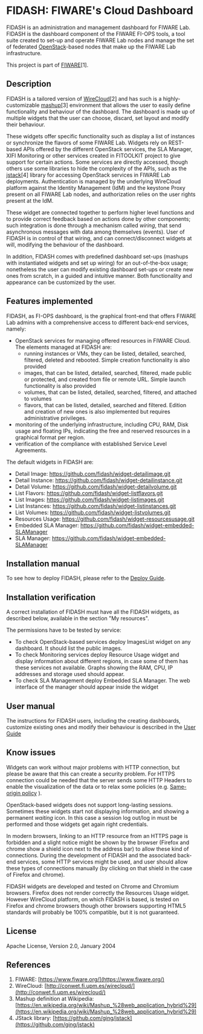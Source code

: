 # FIDASH: FIWARE's Cloud Dashboard

FIDASH is an administration and management dashboard for FIWARE Lab. FIDASH is the dashboard component of the FIWARE FI-OPS tools, a tool suite created to set-up and operate FIWARE Lab nodes and manage the set of federated [OpenStack](https://www.openstack.org/)-based nodes that make up the FIWARE Lab infrastructure.

This project is part of [FIWARE](https://www.fiware.org/)[1].

## Description

FIDASH is a tailored version of [WireCloud](http://conwet.fi.upm.es/wirecloud/)[2] and has such is a highly-customizable [mashup](https://en.wikipedia.org/wiki/Mashup_%28web_application_hybrid%29)[3] environment that allows the user to easily define functionality and behaviour of the dashboard. The dashboard is made up of multiple widgets that the user can choose, discard, set layout and modify their behaviour.

These widgets offer specific functionality such as display a list of instances or synchronize the flavors of some FIWARE Lab. Widgets rely on REST-based APIs offered by the different OpenStack services, the SLA Manager, XIFI Monitoring or other services created in FITOOLKIT project to give support for certain actions. Some services are directly accessed, though others use some libraries to hide the complexity of the APIs, such as the [jstack]( https://github.com/ging/jstack)[4] library for accessing OpenStack services in FIWARE Lab deployments. Authentication is managed by the underlying WireCloud platform against the Identity Management (IdM) and the keystone Proxy present on all FIWARE Lab nodes, and authorization relies on the user rights present at the IdM.

These widget are connected together to perform higher level functions and to provide correct feedback based on actions done by other components; such integration is done through a mechanism called _wiring_, that send asynchronous messages with data among themselves (events). User of FIDASH is in control of that wiring, and can connect/disconnect widgets at will, modifying the behaviour of the dashboard.

In addition, FIDASH comes with predefined dashboard set-ups (mashups with instantiated widgets and set up wiring) for an out-of-the-box usage; nonetheless the user can modify existing dashboard set-ups or create new ones from scratch, in a guided and intuitive manner. Both functionality and appearance can be customized by the user.

## Features implemented

FIDASH, as FI-OPS dashboard, is the graphical front-end that offers FIWARE Lab admins with a comprehensive access to different back-end services, namely:

* OpenStack services for managing offered resources in FIWARE Cloud. The elements managed at FIDASH are:
	* running instances or VMs, they can be listed, detailed, searched, filtered, deleted and rebooted. Simple creation functionality is also provided
	* images, that can be listed, detailed, searched, filtered, made public or protected, and created from file or remote URL. Simple launch functionality is also provided
	* volumes, that can be listed, detailed, searched, filtered, and attached to volumes
	* flavors, that can be listed, detailed, searched and filtered. Edition and creation of new ones is also implemented but requires administrative privileges.
* monitoring of the underlying infrastructure, including CPU, RAM, Disk usage and floating IPs, indicating the free and reserved resources in a graphical format per region.
* verification of the compliance with established Service Level Agreements.

The default widgets in FIDASH are:

* Detail Image: <https://github.com/fidash/widget-detailimage.git>
* Detail Instance: <https://github.com/fidash/widget-detailinstance.git>
* Detail Volume: <https://github.com/fidash/widget-detailvolume.git>
* List Flavors: <https://github.com/fidash/widget-listflavors.git>
* List Images: <https://github.com/fidash/widget-listimages.git>
* List Instances: <https://github.com/fidash/widget-listinstances.git>
* List Volumes: <https://github.com/fidash/widget-listvolumes.git>
* Resources Usage: <https://github.com/fidash/widget-resourcesusage.git>
* Embedded SLA Manager: <https://github.com/fidash/widget-embedded-SLAManager>
* SLA Manager: <https://github.com/fidash/widget-embedded-SLAManager>


## Installation manual

To see how to deploy FIDASH, please refer to the [Deploy Guide](docs/deploy/deploy.md).

## Installation verification

A correct installation of FIDASH must have all the FIDASH widgets, as described below, available in the section "My resources".

The permissions have to be tested by service:

* To check OpenStack-based services deploy ImagesList widget on any dashboard. It should list the public images.
* To check Monitoring services deploy Resource Usage widget and display information about different regions, in case some of them has these services not available. Graphs showing the RAM, CPU, IP addresses and storage used should appear.
* To check SLA Management deploy Embedded SLA Manager. The web interface of the manager should appear inside the widget

## User manual

The instructions for FIDASH users, including the creating dashboards, customize existing ones and modify their behaviour is described in the [User Guide](docs/user_guide/user_guide.md)

## Know issues

Widgets can work without major problems with HTTP connection, but please be aware that this can create a security problem. For HTTPS connection could be needed that the server sends some HTTP Headers to enable the
visualization of the data or to relax some policies (e.g. [Same-origin policy](https://en.wikipedia.org/wiki/Same-origin_policy) ).

OpenStack-based widgets does not support long-lasting sessions. Sometimes these widgets start not displaying information, and showing a permanent _waiting_ icon. In this case a session log out/log in must be performed and those widgets get again right credentials.

In modern browsers, linking to an HTTP resource from an HTTPS page is forbidden and a slight notice might be shown by the browser (Firefox and chrome show a shield icon next to the address bar) to allow these kind of connections. During the development of FIDASH and the associated back-end services, some HTTP services might be used, and user should allow these types of connections manually (by clicking on that shield in the case of Firefox and chrome).

FIDASH widgets are developed and tested on Chrome and Chromium browsers. Firefox does not render correctly the Resources Usage widget. However WireCloud platform, on which FIDASH is based, is tested on Firefox and chrome browsers though other browsers supporting HTML5 standards will probably be 100% compatible, but it is not guaranteed.

## License

Apache License, Version 2.0, January 2004

## References

1. FIWARE: [https://www.fiware.org/](https://www.fiware.org/)
2. WireCloud: [http://conwet.fi.upm.es/wirecloud/](http://conwet.fi.upm.es/wirecloud/)
3. Mashup definition at Wikipedia:  [https://en.wikipedia.org/wiki/Mashup_%28web_application_hybrid%29](https://en.wikipedia.org/wiki/Mashup_%28web_application_hybrid%29)
4. JStack library: [https://github.com/ging/jstack](https://github.com/ging/jstack)
